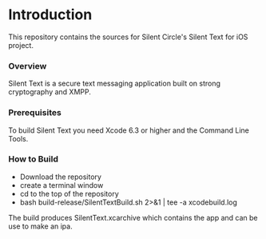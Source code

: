 
Introduction
============

This repository contains the sources for Silent Circle's Silent Text for iOS project.

### Overview 

Silent Text is a secure text messaging application built on strong cryptography and XMPP.

### Prerequisites

To build Silent Text you need Xcode 6.3 or higher and the Command Line Tools.

### How to Build

- Download the repository
- create a terminal window
- cd to the top of the repository
- bash build-release/SilentTextBuild.sh 2>&1 | tee -a xcodebuild.log 

The build produces SilentText.xcarchive which contains the app and can be use to make an ipa.
